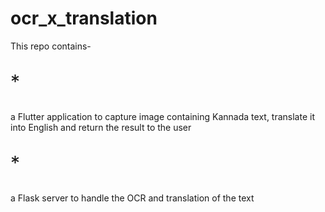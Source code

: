 # ocr_x_translation
This repo contains-<br>
  <p style="font-size: 30px">*</p> a Flutter application to capture image containing Kannada text, translate it into English and return the result to the user
  <p style="font-size: 30px">*</p> a Flask server to handle the OCR and translation of the text
